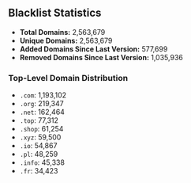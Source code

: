 ## Blacklist Statistics

- **Total Domains:** 2,563,679
- **Unique Domains:** 2,563,679
- **Added Domains Since Last Version:** 577,699
- **Removed Domains Since Last Version:** 1,035,936

### Top-Level Domain Distribution

-  `.com`: 1,193,102
-  `.org`: 219,347
-  `.net`: 162,464
-  `.top`: 77,312
-  `.shop`: 61,254
-  `.xyz`: 59,500
-  `.io`: 54,867
-  `.pl`: 48,259
-  `.info`: 45,338
-  `.fr`: 34,423
